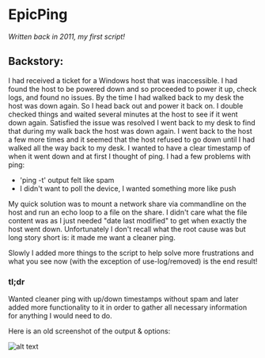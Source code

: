 # EpicPing
*Written back in 2011, my first script!*

## Backstory:
I had received a ticket for a Windows host that was inaccessible. I had found the host to be powered down and so proceeded to power it up, check logs, and found no issues. By the time I had walked back to my desk the host was down again. So I head back out and power it back on. I double checked things and waited several minutes at the host to see if it went down again. Satisfied the issue was resolved I went back to my desk to find that during my walk back the host was down again. I went back to the host a few more times and it seemed that the host refused to go down until I had walked all the way back to my desk. I wanted to have a clear timestamp of when it went down and at first I thought of ping. I had a few problems with ping:
* 'ping -t' output felt like spam
* I didn't want to poll the device, I wanted something more like push

My quick solution was to mount a network share via commandline on the host and run an echo loop to a file on the share. I didn't care what the file content was as I just needed "date last modified" to get when exactly the host went down. Unfortunately I don't recall what the root cause was but long story short is: it made me want a cleaner ping. 

Slowly I added more things to the script to help solve more frustrations and what you see now (with the exception of use-log/removed) is the end result!

### tl;dr

Wanted cleaner ping with up/down timestamps without spam and later added more functionality to it in order to gather all necessary information for anything I would need to do.


Here is an old screenshot of the output & options:

![alt text](https://media.licdn.com/media-proxy/ext?w=800&h=800&f=n&hash=XbMtLCfHzHs8qsN2EAW1WD6FDaQ%3D&ora=1%2CaFBCTXdkRmpGL2lvQUFBPQ%2CxAVta9Er0Vinkhwfjw8177yE41y87UNCVordEGXyD3u0qYrdfyPsLcLZebehuQgUeSgckQVnffL5STbjD5G-K4rvLI10ipXscY24ZxUBbFImi24)
